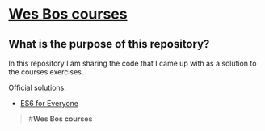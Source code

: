 # [Wes Bos courses](https://wesbos.com/)

## What is the purpose of this repository?

In this repository I am sharing the code that I came up with as a solution to the courses exercises.

Official solutions:
* [ES6 for Everyone](https://github.com/wesbos/es6.io)

> #**Wes Bos courses**
